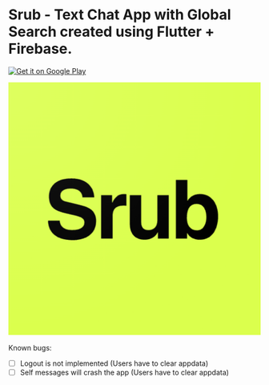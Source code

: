 # Srub - Text Chat App with Global Search created using Flutter + Firebase.

<a href='https://github.com/kakhil1/Srub/releases/download/v1.0.0/Srub.apk'><img alt=' Get it on Google Play' src='https://www.pngall.com/wp-content/uploads/2/Download-Button-PNG-File-Download-Free.png' height='80px'/></a>

![Alt text](images/logo.png)



Known bugs: 
- [ ] Logout is not implemented (Users have to clear appdata)
- [ ] Self messages will crash the app (Users have to clear appdata)
